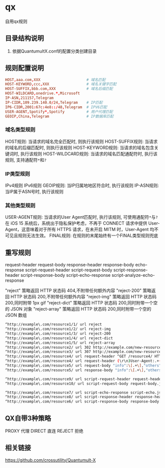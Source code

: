 # qx
自用qx规则

## 目录结构说明

1. 依据QuantumultX.conf的配置分类创建目录

## 规则配置说明

```conf
HOST,aaa.com,XXX                     # 域名匹配
HOST-KEYWORD,ccc,XXX                 # 域名关键字匹配
HOST-SUFFIX,bbb.com,XXX              # 域名后缀匹配
HOST-WILDCARD,onedrive.*,Microsoft
IP-ASN,211157,Telegram
IP-CIDR,109.239.140.0/24,Telegram    # IP匹配
IP6-CIDR,2001:67c:4e8::/48,Telegram  # IPV6匹配
USER-AGENT,Spotify*,Spotify          # 用户代理匹配
GEOIP,China,Telegram                 # IP数据库匹配
```

### 域名类型规则

HOST规则: 当请求的域名完全匹配时, 则执行该规则
HOST-SUFFIX规则: 当请求的域名的后缀匹配时, 则执行该规则
HOST-KEYWORD规则: 当请求的域名包含关键词时, 执行该规则
HOST-WILDCARD规则: 当请求的域名匹配通配符时, 执行该规则, 支持通配符`*`和`?`

### IP类型规则

IPv4规则
IPv6规则
GEOIP规则: 当IP归属地地区符合时, 执行该规则
IP-ASN规则: 当IP属于ASN号时, 执行该规则

### 其他类型规则

USER-AGENT规则: 当请求的User Agent匹配时, 执行该规则, 可使用通配符`*`与`?`
  在 iOS 15 系统后，系统出于隐私保护考虑，不再于 CONNECT 请求中提供 User-Agent，这意味着对于所有 HTTPS 请求，在未开启 MITM 时，User-Agent 均不可见且规则无法生效。
FINAL规则: 在规则的末尾始终有一个FINAL类型规则兜底


## 重写规则

request-header
request-body
response-header
response-body
echo-response
script-request-header
script-request-body
script-response-header
script-response-body
script-echo-response
script-analyze-echo-response

"reject"        策略返回 HTTP 状态码 404,不附带任何额外内容
"reject-200"    策略返回 HTTP 状态码 200,不附带任何额外内容
"reject-img"    策略返回 HTTP 状态码 200,同时附带 1px gif
"reject-dict"   策略返回 HTTP 状态码 200,同时附带一个空的 JSON 对象
"reject-array"  策略返回 HTTP 状态码 200,同时附带一个空的 JSON 数组

```sh
^http://example\.com/resource1/1/ url reject
^http://example\.com/resource1/2/ url reject-img
^http://example\.com/resource1/3/ url reject-200
^http://example\.com/resource1/4/ url reject-dict
^http://example\.com/resource1/5/ url reject-array
^http://example\.com/resource2/ url 302 http://example.com/new-resource2/
^http://example\.com/resource3/ url 307 http://example.com/new-resource3/
^http://example\.com/resource4/ url request-header ^GET /resource4/ HTTP/1\.1(\r\n) request-header GET /api/ HTTP/1.1$1
^http://example\.com/resource4/ url request-header (\r\n)User-Agent:.+(\r\n) request-header $1User-Agent: Mozilla/5.0 (Macintosh; Intel Mac OS X 10_11_1) AppleWebKit/537.36 (KHTML, like Gecko) Chrome/71.0.3578.98 Safari/537.36$2
^http://example\.com/resource5/ url request-body "info":\[.+\],"others" request-body "info":[],"others"
^http://example\.com/resource5/ url response-body "info":\[.+\],"others" response-body "info":[],"others"

^http://example\.com/resource9/ url script-request-header request-header.js
^http://example\.com/resource10/ url script-request-body request-body.js

^http://example\.com/resource7/ url script-echo-response script-echo.js
^http://example\.com/resource8/ url script-response-header response-header.js
^http://example\.com/resource6/ url script-response-body response-body.js
```

## QX自带3种策略

PROXY 代理
DIRECT 直连
REJECT 拒绝

## 相关链接
https://github.com/crossutility/Quantumult-X
